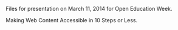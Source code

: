 Files for presentation on March 11, 2014 for Open Education Week.

Making Web Content Accessible in 10 Steps or Less.